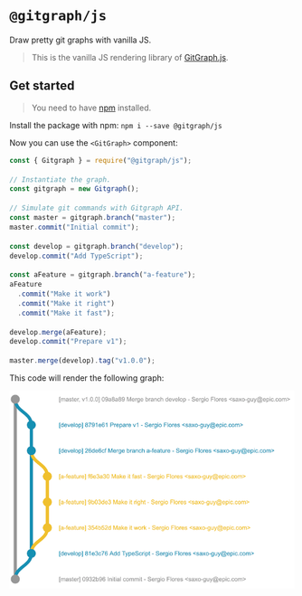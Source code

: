 # `@gitgraph/js`

Draw pretty git graphs with vanilla JS.

> This is the vanilla JS rendering library of [GitGraph.js][gitgraph-repo].

## Get started

> You need to have [npm][get-npm] installed.

Install the package with npm: `npm i --save @gitgraph/js`

Now you can use the `<GitGraph>` component:

```js
const { Gitgraph } = require("@gitgraph/js");

// Instantiate the graph.
const gitgraph = new Gitgraph();

// Simulate git commands with Gitgraph API.
const master = gitgraph.branch("master");
master.commit("Initial commit");

const develop = gitgraph.branch("develop");
develop.commit("Add TypeScript");

const aFeature = gitgraph.branch("a-feature");
aFeature
  .commit("Make it work")
  .commit("Make it right")
  .commit("Make it fast");

develop.merge(aFeature);
develop.commit("Prepare v1");

master.merge(develop).tag("v1.0.0");
```

This code will render the following graph:

![Example of usage](./assets/example-usage.png)

[get-npm]: https://www.npmjs.com/get-npm
[gitgraph-repo]: https://github.com/nicoespeon/gitgraph.js/
